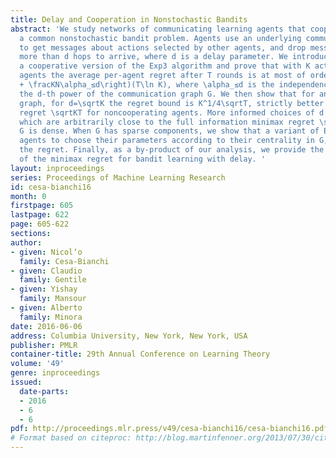 ```yaml
---
title: Delay and Cooperation in Nonstochastic Bandits
abstract: 'We study networks of communicating learning agents that cooperate to solve
  a common nonstochastic bandit problem. Agents use an underlying communication network
  to get messages about actions selected by other agents, and drop messages that took
  more than d hops to arrive, where d is a delay parameter. We introduce Exp3-Coop,
  a cooperative version of the Exp3 algorithm and prove that with K actions and N
  agents the average per-agent regret after T rounds is at most of order \sqrt\left(d+1
  + \fracKN\alpha_≤d\right)(T\ln K), where \alpha_≤d is the independence number of
  the d-th power of the communication graph G. We then show that for any connected
  graph, for d=\sqrtK the regret bound is K^1/4\sqrtT, strictly better than the minimax
  regret \sqrtKT for noncooperating agents. More informed choices of d lead to bounds
  which are arbitrarily close to the full information minimax regret \sqrtT\ln K when
  G is dense. When G has sparse components, we show that a variant of Exp3-Coop, allowing
  agents to choose their parameters according to their centrality in G, strictly improves
  the regret. Finally, as a by-product of our analysis, we provide the first characterization
  of the minimax regret for bandit learning with delay. '
layout: inproceedings
series: Proceedings of Machine Learning Research
id: cesa-bianchi16
month: 0
firstpage: 605
lastpage: 622
page: 605-622
sections: 
author:
- given: Nicol‘o
  family: Cesa-Bianchi
- given: Claudio
  family: Gentile
- given: Yishay
  family: Mansour
- given: Alberto
  family: Minora
date: 2016-06-06
address: Columbia University, New York, New York, USA
publisher: PMLR
container-title: 29th Annual Conference on Learning Theory
volume: '49'
genre: inproceedings
issued:
  date-parts:
  - 2016
  - 6
  - 6
pdf: http://proceedings.mlr.press/v49/cesa-bianchi16/cesa-bianchi16.pdf
# Format based on citeproc: http://blog.martinfenner.org/2013/07/30/citeproc-yaml-for-bibliographies/
---
```

